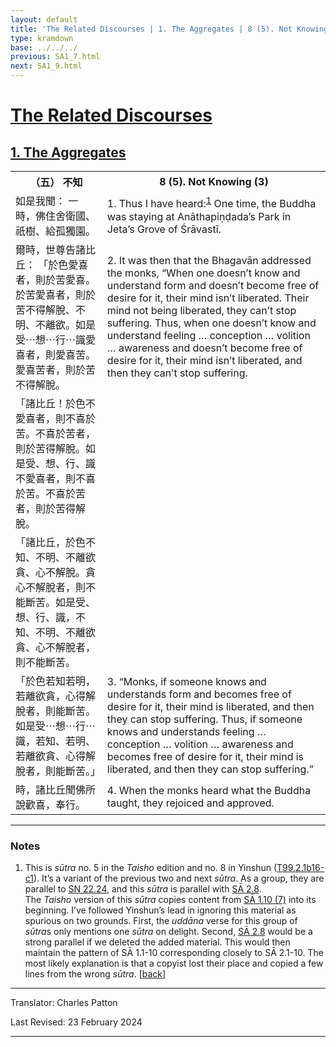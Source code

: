 ```yaml
---
layout: default
title: 'The Related Discourses | 1. The Aggregates | 8 (5). Not Knowing (3)'
type: kramdown
base: ../../../
previous: SA1_7.html
next: SA1_9.html
---
```


<h1><a href='../index.html'>The Related Discourses</a></h1>
<h2><a href='index.html'>1. The Aggregates</a></h2>

<table class="trans">
  <th class='ch'>（五） 不知</th>
  <th class='en'>8 (5). Not Knowing (3)</th>
  <tr>
    <td class="ch" title='t99.2.1b16'>如是我聞： 一時，佛住舍衛國、祇樹、給孤獨園。</td>
    <td id='p1'>1. Thus I have heard:<sup id="ref1"><a href="#n1">1</a></sup> One time, the Buddha was staying at Anāthapiṇḍada’s Park in Jeta’s Grove of Śrāvastī.</td>
  </tr>
  <tr>
    <td class="ch" title='t99.2.1b17'>爾時，世尊告諸比丘： 「於色愛喜者，則於苦愛喜。於苦愛喜者，則於苦不得解脫、不明、不離欲。如是受⋯想⋯行⋯識愛喜者，則愛喜苦。愛喜苦者，則於苦不得解脫。</td>
    <td id='p2'>2. It was then that the Bhagavān addressed the monks, “When one doesn’t know and understand form and doesn’t become free of desire for it, their mind isn’t liberated. Their mind not being liberated, they can’t stop suffering. Thus, when one doesn’t know and understand feeling … conception … volition … awareness and doesn’t become free of desire for it, their mind isn’t liberated, and then they can’t stop suffering.</td>
  </tr>
  <tr>
    <td class="ch" title='t99.2.1b27'>「諸比丘！於色不愛喜者，則不喜於苦。不喜於苦者，則於苦得解脫。如是受、想、行、識不愛喜者，則不喜於苦。不喜於苦者，則於苦得解脫。</td>
    <td></td>
  </tr>
  <tr>
    <td class="ch" title='t99.2.1b27'>「諸比丘，於色不知、不明、不離欲貪、心不解脫。貪心不解脫者，則不能斷苦。如是受、想、行、識，不知、不明、不離欲貪、心不解脫者，則不能斷苦。</td>
    <td></td>
  </tr>
  <tr>
    <td class="ch" title='t99.2.1b27'>「於色若知若明，若離欲貪，心得解脫者，則能斷苦。 如是受⋯想⋯行⋯識，若知、若明、若離欲貪、心得解脫者，則能斷苦。」</td>
    <td id='p3'>3. “Monks, if someone knows and understands form and becomes free of desire for it, their mind is liberated, and then they can stop suffering. Thus, if someone knows and understands feeling … conception … volition … awareness and becomes free of desire for it, their mind is liberated, and then they can stop suffering.”</td>
  </tr>
  <tr>
    <td class="ch" title='t99.2.1c1'>時，諸比丘聞佛所說歡喜，奉行。</td>
    <td id='p4'>4. When the monks heard what the Buddha taught, they rejoiced and approved.</td>
  </tr>
</table>

<hr/>

<h3 id="notes">Notes</h3>

<ol class="notes-list">
<li id="n1">This is <em>sūtra</em> no. 5 in the <cite>Taisho</cite> edition and no. 8 in Yinshun (<a href="https://cbetaonline.dila.edu.tw/zh/T02n0099_p0001b16" target="_blank">T99.2.1b16-c1</a>). It’s a variant of the previous two and next <em>sūtra</em>. As a group, they are parallel to <a href="https://suttacentral.net/sn22.24" target="_blank">SN 22.24</a>, and this <em>sūtra</em> is parallel with <a href="../02/SA2_8.html" target="_blank">SĀ 2.8</a>.<br/>
The <cite>Taisho</cite> version of this <em>sūtra</em> copies content from <a href="SA1_10.html" target="_blank">SĀ 1.10 (7)</a> into its beginning. I’ve followed Yinshun’s lead in ignoring this material as spurious on two grounds. First, the <em>uddāna</em> verse for this group of <em>sūtra</em>s only mentions one <em>sūtra</em> on delight. Second, <a href="../02/SA2_8.html" target="_blank">SĀ 2.8</a> would be a strong parallel if we deleted the added material. This would then maintain the pattern of SĀ 1.1-10 corresponding closely to SĀ 2.1-10. The most likely explanation is that a copyist lost their place and copied a few lines from the wrong <em>sūtra</em>. [<a href="#ref1">back</a>]</li>
</ol>
<hr/>

<p class="translator">Translator: Charles Patton</p>
<p class='revised'>Last Revised: 23 February 2024</p>

<hr/>